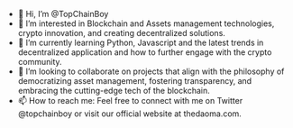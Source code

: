 - 👋 Hi, I’m @TopChainBoy
- 👀 I’m interested in Blockchain and Assets management technologies, crypto innovation, and creating decentralized solutions.
- 🌱 I’m currently learning Python, Javascript and the latest trends in decentralized application and how to further engage with the crypto community.
- 💞️ I’m looking to collaborate on projects that align with the philosophy of democratizing asset management, fostering transparency, and embracing the cutting-edge tech of the blockchain.
- 📫 How to reach me: Feel free to connect with me on Twitter @topchainboy or visit our official website at thedaoma.com.
